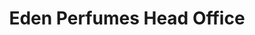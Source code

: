 ---
title: "Eden Perfumes Head Office"
url: /johannesburg/eden-perfumes-head-office/
shop: Parfümerie
---
